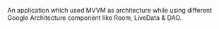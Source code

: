 An application which used MVVM as architecture while using different Google Architecture component like Room, LiveData & DAO.
